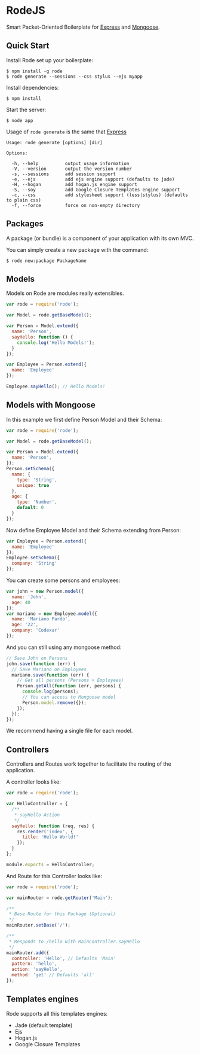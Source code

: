 RodeJS
====

Smart Packet-Oriented Boilerplate for [Express](http://expressjs.com) and [Mongoose](http://mongoosejs.com).

## Quick Start

Install Rode set up your boilerplate:

    $ npm install -g rode
    $ rode generate --sessions --css stylus --ejs myapp

Install dependencies:

    $ npm install

Start the server:

    $ node app


Usage of `rode generate` is the same that [Express](http://expressjs.com)

    Usage: rode generate [options] [dir]

    Options:

      -h, --help          output usage information
      -V, --version       output the version number
      -s, --sessions      add session support
      -e, --ejs           add ejs engine support (defaults to jade)
      -H, --hogan         add hogan.js engine support
      -S, --soy           add Google Closure Templates engine support
      -c, --css           add stylesheet support (less|stylus) (defaults to plain css)
      -f, --force         force on non-empty directory


## Packages

A package (or bundle) is a component of your application with its own MVC.

You can simply create a new package with the command:

    $ rode new:package PackageName


## Models

Models on Rode are modules really extensibles.

```js
var rode = require('rode');

var Model = rode.getBaseModel();

var Person = Model.extend({
  name: 'Person',
  sayHello: function () {
    console.log('Hello Models!');
  }
});

var Employee = Person.extend({
  name: 'Employee'
});

Employee.sayHello(); // Hello Models!
```

## Models with Mongoose

In this example we first define Person Model and their Schema:

```js
var rode = require('rode');

var Model = rode.getBaseModel();

var Person = Model.extend({
  name: 'Person',
});
Person.setSchema({
  name: {
    type: 'String',
    unique: true
  },
  age: {
    type: 'Number',
    default: 0
  }
});
```

Now define Employee Model and their Schema extending from Person:

```js
var Employee = Person.extend({
  name: 'Employee'
});
Employee.setSchema({
  company: 'String'
});
```

You can create some persons and employees:

```js
var john = new Person.model({
  name: 'John',
  age: 40
});
var mariano = new Employee.model({
  name: 'Mariano Pardo',
  age: '22',
  company: 'Codexar'
});
```

And you can still using any mongoose method:

```js
// Save John on Persons
john.save(function (err) {
  // Save Mariano on Employees
  mariano.save(function (err) {
    // Get all persons (Persons + Employees)
    Person.getAll(function (err, persons) {
      console.log(persons);
      // You can access to Mongoose model
      Person.model.remove({});
    });
  });
});
```

We recommend having a single file for each model.

## Controllers

Controllers and Routes work together to facilitate the routing of the application.

A controller looks like:

```js
var rode = require('rode');

var HelloController = {
  /**
   * sayHello Action
   */
  sayHello: function (req, res) {
    res.render('index', {
      title: 'Hello World!'
    });
  }
};

module.exports = HelloController;
```

And Route for this Controller looks like:

```js
var rode = require('rode');

var mainRouter = rode.getRouter('Main');

/**
 * Base Route for this Package (Optional)
 */
mainRouter.setBase('/');

/**
 * Responds to /hello with MainController.sayHello
 */
mainRouter.add({
  controller: 'Hello', // Defaults 'Main'
  pattern: 'hello',
  action: 'sayHello',
  method: 'get' // Defaults 'all'
});
```

## Templates engines

Rode supports all this templates engines:

* Jade (default template)
* Ejs
* Hogan.js
* Google Closure Templates


